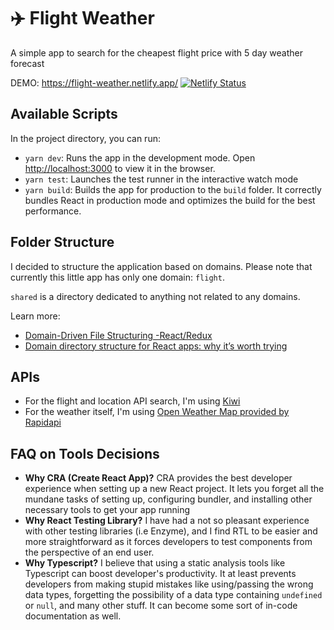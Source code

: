 # ✈️ Flight Weather

A simple app to search for the cheapest flight price with 5 day weather forecast

DEMO: https://flight-weather.netlify.app/
[![Netlify Status](https://api.netlify.com/api/v1/badges/0bfae7fd-e5cc-4987-aed4-cef87511f272/deploy-status)](https://app.netlify.com/sites/flight-weather/deploys)

## Available Scripts

In the project directory, you can run:

- `yarn dev`: Runs the app in the development mode. Open [http://localhost:3000](http://localhost:3000) to view it in the browser.
- `yarn test`: Launches the test runner in the interactive watch mode
- `yarn build`: Builds the app for production to the `build` folder. It correctly bundles React in production mode and optimizes the build for the best performance.

## Folder Structure

I decided to structure the application based on domains. Please note that currently this little app has only one domain: `flight`.

`shared` is a directory dedicated to anything not related to any domains.

Learn more:
- [Domain-Driven File Structuring -React/Redux](https://medium.com/@hassan.djirdeh/domain-driven-react-redux-a474ecf7d126)
- [Domain directory structure for React apps: why it’s worth trying](https://tech.offgrid-electric.com/domain-directory-structure-for-react-apps-why-its-worth-trying-b3855ee77a1e)

## APIs

- For the flight and location API search, I'm using [Kiwi](https://docs.kiwi.com/)
- For the weather itself, I'm using [Open Weather Map provided by Rapidapi](https://rapidapi.com/community/api/open-weather-map)

## FAQ on Tools Decisions
- **Why CRA (Create React App)?** CRA provides the best developer experience when setting up a new React project. It lets you forget all the mundane tasks of setting up, configuring bundler, and installing other necessary tools to get your app running
- **Why React Testing Library?** I have had a not so pleasant experience with other testing libraries (i.e Enzyme), and I find RTL to be easier and more straightforward as it forces developers to test components from the perspective of an end user.
- **Why Typescript?** I believe that using a static analysis tools like Typescript can boost developer's productivity. It at least prevents developers from making stupid mistakes like using/passing the wrong data types, forgetting the possibility of a data type containing `undefined` or `null`, and many other stuff. It can become some sort of in-code documentation as well.